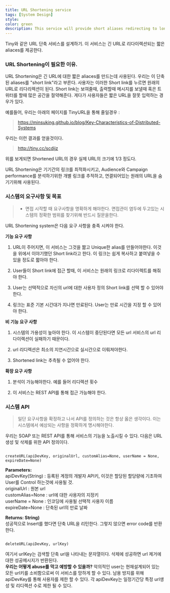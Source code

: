 ```yaml
---
title: URL Shortening service
tags: [System Design]
style:
color: green
description: This service will provide short aliases redirecting to long URLs.
---
```

Tiny와 같은 URL 단축 서비스를 설계하기. 이 서비스는 긴 URL로 리다이렉션되는 짧은 aliaces를 제공한다.

### URL Shortening이 필요한 이유.

URL Shortening은 긴 URL에 대한 짧은 aliaces를 만드는데 사용된다. 우리는 이 단축된 aliases를 "short link"라고 부른다. 사용자는 이러한 Short link를 누르면 원래의 URL로 리다리렉션이 된다. Short link는 보여줄때, 출력할때 메시지를 보낼때 혹은 트위터를 할때 많은 공간을 절약해준다. 게다가 사용자들은 짧은 URL을 잘못 입력하는 경우가 있다.<br>

예를들어, 우리는 아래의 페이지를 TinyURL을 통해 줄일경우 :<br>

> https://minsuking.github.io/blog/Key-Characteristics-of-Distributed-Systems<br>

우리는 이런 결과를 얻을것이다.<br>

> http://tiny.cc/scdijz<br>

위를 보게되면 Shortened URL의 경우 실제 URL의 크기에 1/3 정도다.<br>

URL Shortening은 기기간의 링크를 최적화시키고, Audience와 Campaign performance를 분석하기위한 개별 링크를 추적하고, 연결되어있는 원래의 URL을 숨기기위해 사용된다.<br>

### 시스템의 요구사항 및 목표

> * 면접 시작할 때 요구사항을 명확하게 해야한다. 면접관이 염두에 두고있는 시스템의 정확한 범위를 찾기위해 반드시 질문을한다.<br>

URL Shortening system은 다음 요구 사항을 충족 시켜야 한다.<br>

**기능 요구 사항**<br>

1. URL이 주어지면, 이 서비스는 그것을 짦고 Unique한 alias를 만들어야한다.  이것을 위에서 이야기했던 Short link라고 한다. 이 링크는 쉽게 복사하고 붙여넣을 수 있을 정도로 짧아야 한다.<br>

2. User들이 Short link에 접근 할때, 이 서비스는 원래의 링크로 리다이렉트를 해줘야 한다.<br>

3. User는 선택적으로 자신의 url에 대한 사용자 정의 Short link를 선택 할 수 있어야한다.<br>

4. 링크는 표준 기본 시간대가 지나면 만료된다. User는 만료 시간을 지정 할 수 있어야 한다.<br>

**비 기능 요구 사항**<br>
1. 시스템의 가용성이 높아야 한다. 이 시스템이 중단된다면 모든 url 서비스의 url 리다이렉션이 실패하기 때문이다.<br>

2. url 리디렉션은 최소의 지연시간으로 실시간으로 이뤄져야한다.<br>

3. Shortened link는 추측될 수 없어야 한다.<br>

**확장 요구 사항**<br>

1. 분석이 가능해야한다. 예를 들어 리디렉션 횟수<br>

2. 이 서비스는 REST API를 통해 접근 가능해야 한다.<br>

### 시스템 API
> 일단 요구사항을 확정하고 나서 API를 정의하는 것은 항상 옳은 생각이다. 이는 시스템에서 예상되는 사항을 정확하게 명시해야한다.<br>

우리는 SOAP 또는 REST API를 통해 서비스의 기능을 노출시킬 수 있다. 다음은 URL 생성 및 삭제를 위한 API 정의이다.<br>

<pre><code>
createURL(apiDevKey, originalUrl, customAlias=None, userName = None, expireDate=None)
</code></pre>
**Parameters:**<br>
apiDevKey(String) : 등록된 계정의 개발자 API키, 이것은 할당된 할당량에 기초하여 User를 Control 하는것에 사용될 것.<br>
originalUrl : 원본 url<br>
customAlias=None : url에 대한 사용자의 지정키<br>
userName = None : 인코딩에 사용될 선택적 사용자 이름<br>
expireDate=None : 단축된 url의 만료 날짜<br>

**Returns: String)**<br>
성공적으로 Insert를 했다면 단축 URL을 리턴한다. 그렇지 않으면 error code를 반환한다. <br>

<pre><code>
deleteURL(apiDevKey, urlKey)
</code></pre>
여기서 urlKey는 검색할 단축 url을 나타내는 문자열이다. 삭제에 성공하면 url 제거에 대한 성공메시지가 반환된다.<br>
**우리는 어떻게 abuse를 막고 예방할 수 있을까?** 악의적인 user는 현재설계되어 있는 모든 url키를 소비함으로써 이 서비스를 망하게 할 수 있다. 남용 방지를 위해 apiDevKey를 통해 사용자를 제한 할 수 있다. 각 apiDevKey는 일정기간당 특정 url생성 및 리디렉션 수로 제한 될 수 있다.<br>

